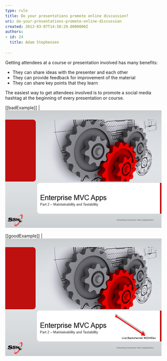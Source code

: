 ```yaml
---
type: rule
title: Do your presentations promote online discussion?
uri: do-your-presentations-promote-online-discussion
created: 2013-03-07T14:58:29.0000000Z
authors:
- id: 24
  title: Adam Stephensen

---
```


Getting attendees at a course or presentation involved has many benefits:

- They can share ideas with the presenter and each other
- They can provide feedback for improvement of the material
- They can share key points that they learn


The easiest way to get attendees involved is to promote a social media​ hashtag at the beginning of every presentation or course.

[[badExample]]
| ![ Bad Example – Presentation title slide does not promote attendee involvement](presentation-promote-bad.jpg)

[[goodExample]]
| ![ Good Example – Promoting a Twitter backchannel promotes online discussion and feedback](presentation-promote-good.jpg)

